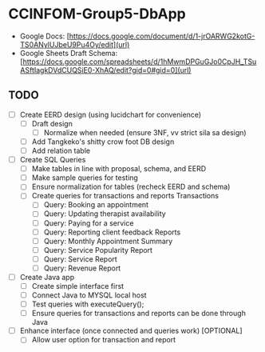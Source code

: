 # CCINFOM-Group5-DbApp

- Google Docs: [https://docs.google.com/document/d/1-jrOARWG2kotG-TS0ANylUJbeU9Pu4Oy/edit](url)
- Google Sheets Draft Schema: [https://docs.google.com/spreadsheets/d/1hMwmDPGuGJo0CpJH_TSuASftIagkDVdCUQSiE0-XhAQ/edit?gid=0#gid=0](url)

## TODO
- [ ] Create EERD design (using lucidchart for convenience)
    - [ ] Draft design
        - [ ] Normalize when needed (ensure 3NF, vv strict sila sa design)
    - [ ] Add Tangkeko's shitty crow foot DB design
    - [ ] Add relation table
- [ ] Create SQL Queries
    - [ ] Make tables in line with proposal, schema, and EERD
    - [ ] Make sample queries for testing
    - [ ] Ensure normalization for tables (recheck EERD and schema)
    - [ ] Create queries for transactions and reports
      Transactions
        - [ ] Query: Booking an appointment
        - [ ] Query: Updating therapist availability
        - [ ] Query: Paying for a service
        - [ ] Query: Reporting client feedback
      Reports
        - [ ] Query: Monthly Appointment Summary
        - [ ] Query: Service Popularity Report
        - [ ] Query: Service Report
        - [ ] Query: Revenue Report
- [ ] Create Java app
    - [ ] Create simple interface first
    - [ ] Connect Java to MYSQL local host
    - [ ] Test queries with executeQuery();
    - [ ] Ensure queries for transactions and reports can be done through Java
- [ ] Enhance interface (once connected and queries work) [OPTIONAL]
    - [ ] Allow user option for transaction and report
